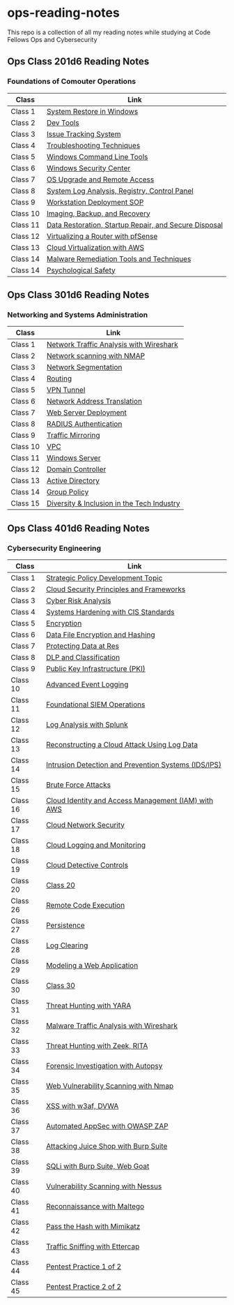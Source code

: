 # ops-reading-notes
This repo is a collection of all my reading notes while studying at Code Fellows Ops and Cybersecurity








## Ops Class 201d6 Reading Notes
### Foundations of Comouter Operations

|Class |Link |
|------|---|
|Class 1| [System Restore in Windows](https://github.com/connieuribe/ops-reading-notes/wiki/Ops-201:-Class-01) |
|Class 2| [Dev Tools](https://github.com/connieuribe/ops-reading-notes/wiki/Ops-201:-Class-02) |
|Class 3| [Issue Tracking System](https://github.com/connieuribe/ops-reading-notes/wiki/Ops-201:-Class-03) |
|Class 4| [Troubleshooting Techniques](https://github.com/connieuribe/ops-reading-notes/wiki/Ops-201:-Class-04) |
|Class 5| [Windows Command Line Tools](https://github.com/connieuribe/ops-reading-notes/wiki/Ops-201:-Class-05) |
|Class 6| [Windows Security Center](https://github.com/connieuribe/ops-reading-notes/wiki/Ops-201:-Class-06) |
|Class 7| [OS Upgrade and Remote Access](https://github.com/connieuribe/ops-reading-notes/wiki/Ops-201:-Class-07) |
|Class 8| [System Log Analysis, Registry, Control Panel](https://github.com/connieuribe/ops-reading-notes/wiki/Ops-201:-Class-08) |
|Class 9| [Workstation Deployment SOP](https://github.com/connieuribe/ops-reading-notes/wiki/Ops-201:-Class-09) |
|Class 10| [Imaging, Backup, and Recovery](https://github.com/connieuribe/ops-reading-notes/wiki/Ops-201:-Class-10) |
|Class 11| [Data Restoration, Startup Repair, and Secure Disposal](https://github.com/connieuribe/ops-reading-notes/wiki/Ops-201:-Class-11) |
|Class 12| [Virtualizing a Router with pfSense](https://github.com/connieuribe/ops-reading-notes/wiki/Ops-201:-Class-12) |
|Class 13| [Cloud Virtualization with AWS](https://github.com/connieuribe/ops-reading-notes/wiki/Ops-201:-Class-13) |
|Class 14| [Malware Remediation Tools and Techniques](https://github.com/connieuribe/ops-reading-notes/wiki/Ops-201:-Class-14) |
|Class 14| [Psychological Safety](https://github.com/connieuribe/ops-reading-notes/wiki/Ops-201:-Class-14Psych) |

## Ops Class 301d6 Reading Notes
### Networking and Systems Administration

|Class |Link |
|---|---|
|Class 1| [Network Traffic Analysis with Wireshark](https://github.com/connieuribe/ops-reading-notes/wiki/Ops-301:-Class-01) |
|Class 2| [Network scanning with NMAP](https://github.com/connieuribe/ops-reading-notes/wiki/Ops-301:-Class-02) |
|Class 3| [Network Segmentation](https://github.com/connieuribe/ops-reading-notes/wiki/Ops-301:-Class-03) |
|Class 4| [Routing](https://github.com/connieuribe/ops-reading-notes/wiki/Ops-301:-Class-04) |
|Class 5| [VPN Tunnel](https://github.com/connieuribe/ops-reading-notes/wiki/Ops-301:-Class-05) |
|Class 6| [Network Address Translation](https://github.com/connieuribe/ops-reading-notes/wiki/Ops-301:-Class-06) |
|Class 7| [Web Server Deployment](https://github.com/connieuribe/ops-reading-notes/wiki/Ops-301:-Class-07) |
|Class 8| [RADIUS Authentication](https://github.com/connieuribe/ops-reading-notes/wiki/Ops-301:-Class-08) |
|Class 9| [Traffic Mirroring](https://github.com/connieuribe/ops-reading-notes/wiki/Ops-301:-Class-09) |
|Class 10| [VPC](https://github.com/connieuribe/ops-reading-notes/wiki/Ops-301:-Class-10) |
|Class 11| [Windows Server](https://github.com/connieuribe/ops-reading-notes/wiki/Ops-301:-Class-11) |
|Class 12| [Domain Controller](https://github.com/connieuribe/ops-reading-notes/wiki/Ops-301:-Class-12) |
|Class 13| [Active Directory](https://github.com/connieuribe/ops-reading-notes/wiki/Ops-301:-Class-13) |
|Class 14| [Group Policy](https://github.com/connieuribe/ops-reading-notes/wiki/Ops-301:-Class-14) |
|Class 15| [Diversity & Inclusion in the Tech Industry](https://github.com/connieuribe/ops-reading-notes/wiki/Ops-301:-Class-15) |

## Ops Class 401d6 Reading Notes
### Cybersecurity Engineering

|Class |Link |
|---|---|
|Class 1| [Strategic Policy Development Topic](https://github.com/connieuribe/ops-reading-notes/wiki/Ops-401:-Class-01) |
|Class 2| [Cloud Security Principles and Frameworks](https://github.com/connieuribe/ops-reading-notes/wiki/Ops-401:-Class-02) |
|Class 3| [Cyber Risk Analysis](https://github.com/connieuribe/ops-reading-notes/wiki/Ops-401:-Class-03) |
|Class 4| [Systems Hardening with CIS Standards](https://github.com/connieuribe/ops-reading-notes/wiki/Ops-401:-Class-04) |
|Class 5| [Encryption ](https://github.com/connieuribe/ops-reading-notes/wiki/Ops-401:-Class-05) |
|Class 6| [Data File Encryption and Hashing](https://github.com/connieuribe/ops-reading-notes/wiki/Ops-401:-Class-06) |
|Class 7| [Protecting Data at Res](https://github.com/connieuribe/ops-reading-notes/wiki/Ops-401:-Class-07) |
|Class 8| [DLP and Classification](https://github.com/connieuribe/ops-reading-notes/wiki/Ops-401:-Class-08) |
|Class 9| [Public Key Infrastructure (PKI)](https://github.com/connieuribe/ops-reading-notes/wiki/Ops-401:-Class-09) |
|Class 10| [Advanced Event Logging](https://github.com/connieuribe/ops-reading-notes/wiki/Ops-401:-Class-10) |
|Class 11| [Foundational SIEM Operations](https://github.com/connieuribe/ops-reading-notes/wiki/Ops-401:-Class-11) |
|Class 12| [Log Analysis with Splunk](https://github.com/connieuribe/ops-reading-notes/wiki/Ops-401:-Class-12) |
|Class 13| [Reconstructing a Cloud Attack Using Log Data](https://github.com/connieuribe/ops-reading-notes/wiki/Ops-401:-Class-13) |
|Class 14| [Intrusion Detection and Prevention Systems (IDS/IPS)](https://github.com/connieuribe/ops-reading-notes/wiki/Ops-401:-Class-14) |
|Class 15| [Brute Force Attacks](https://github.com/connieuribe/ops-reading-notes/wiki/Ops-401:-Class-15) |
|Class 16| [Cloud Identity and Access Management (IAM) with AWS](https://github.com/connieuribe/ops-reading-notes/wiki/Ops-401:-Class-16) |
|Class 17| [Cloud Network Security](https://github.com/connieuribe/ops-reading-notes/wiki/Ops-401:-Class-17) |
|Class 18| [Cloud Logging and Monitoring](https://github.com/connieuribe/ops-reading-notes/wiki/Ops-401:-Class-18) |
|Class 19| [Cloud Detective Controls](https://github.com/connieuribe/ops-reading-notes/wiki/Ops-401:-Class-19) |
|Class 20| [Class 20](https://github.com/connieuribe/ops-reading-notes/wiki/Ops-401:-Class-20) |
|Class 26| [Remote Code Execution](https://github.com/connieuribe/ops-reading-notes/wiki/Ops-401:-Class-26) |
|Class 27| [Persistence ](https://github.com/connieuribe/ops-reading-notes/wiki/Ops-401:-Class-27) |
|Class 28| [Log Clearing](https://github.com/connieuribe/ops-reading-notes/wiki/Ops-401:-Class-28) |
|Class 29| [Modeling a Web Application](https://github.com/connieuribe/ops-reading-notes/wiki/Ops-401:-Class-29) |
|Class 30| [Class 30](https://github.com/connieuribe/ops-reading-notes/wiki/Ops-401:-Class-30) |
|Class 31| [Threat Hunting with YARA](https://github.com/connieuribe/ops-reading-notes/wiki/Ops-401:-Class-31) |
|Class 32| [Malware Traffic Analysis with Wireshark](https://github.com/connieuribe/ops-reading-notes/wiki/Ops-401:-Class-32) |
|Class 33| [Threat Hunting with Zeek, RITA](https://github.com/connieuribe/ops-reading-notes/wiki/Ops-401:-Class-33) |
|Class 34| [Forensic Investigation with Autopsy](https://github.com/connieuribe/ops-reading-notes/wiki/Ops-401:-Class-34) |
|Class 35| [Web Vulnerability Scanning with Nmap](https://github.com/connieuribe/ops-reading-notes/wiki/Ops-401:-Class-35) |
|Class 36| [XSS with w3af, DVWA](https://github.com/connieuribe/ops-reading-notes/wiki/Ops-401:-Class-36) |
|Class 37| [Automated AppSec with OWASP ZAP](https://github.com/connieuribe/ops-reading-notes/wiki/Ops-401:-Class-37) |
|Class 38| [Attacking Juice Shop with Burp Suite](https://github.com/connieuribe/ops-reading-notes/wiki/Ops-401:-Class-38) |
|Class 39| [SQLi with Burp Suite, Web Goat](https://github.com/connieuribe/ops-reading-notes/wiki/Ops-401:-Class-39) |
|Class 40| [Vulnerability Scanning with Nessus](https://github.com/connieuribe/ops-reading-notes/wiki/Ops-401:-Class-40) |
|Class 41| [Reconnaissance with Maltego](https://github.com/connieuribe/ops-reading-notes/wiki/Ops-401:-Class-41) |
|Class 42| [Pass the Hash with Mimikatz](https://github.com/connieuribe/ops-reading-notes/wiki/Ops-401:-Class-42) |
|Class 43| [Traffic Sniffing with Ettercap](https://github.com/connieuribe/ops-reading-notes/wiki/Ops-401:-Class-43) |
|Class 44| [Pentest Practice 1 of 2](https://github.com/connieuribe/ops-reading-notes/wiki/Ops-401:-Class-44) |
|Class 45| [Pentest Practice 2 of 2](https://github.com/connieuribe/ops-reading-notes/wiki/Ops-401:-Class-45) |
